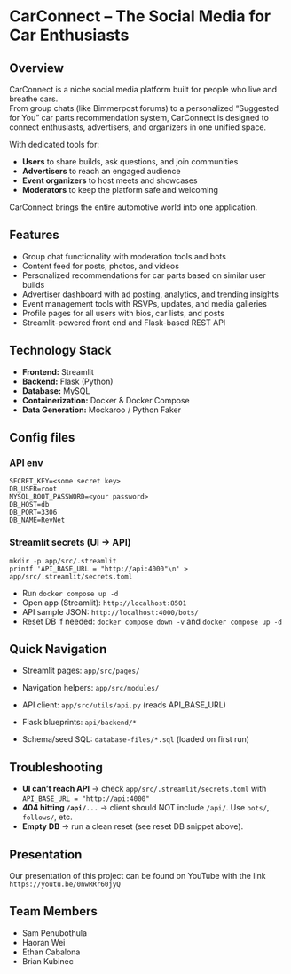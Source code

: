 
# CarConnect – The Social Media for Car Enthusiasts

## Overview
CarConnect is a niche social media platform built for people who live and breathe cars.  
From group chats (like Bimmerpost forums) to a personalized “Suggested for You” car parts recommendation system, CarConnect is designed to connect enthusiasts, advertisers, and organizers in one unified space.

With dedicated tools for:
- **Users** to share builds, ask questions, and join communities
- **Advertisers** to reach an engaged audience
- **Event organizers** to host meets and showcases
- **Moderators** to keep the platform safe and welcoming

CarConnect brings the entire automotive world into one application.

## Features
- Group chat functionality with moderation tools and bots
- Content feed for posts, photos, and videos
- Personalized recommendations for car parts based on similar user builds
- Advertiser dashboard with ad posting, analytics, and trending insights
- Event management tools with RSVPs, updates, and media galleries
- Profile pages for all users with bios, car lists, and posts
- Streamlit-powered front end and Flask-based REST API

## Technology Stack
- **Frontend:** Streamlit
- **Backend:** Flask (Python)
- **Database:** MySQL
- **Containerization:** Docker & Docker Compose
- **Data Generation:** Mockaroo / Python Faker


## Config files

### API env
```
SECRET_KEY=<some secret key>
DB_USER=root
MYSQL_ROOT_PASSWORD=<your password>
DB_HOST=db
DB_PORT=3306
DB_NAME=RevNet
```

### Streamlit secrets (UI -> API)
```
mkdir -p app/src/.streamlit
printf 'API_BASE_URL = "http://api:4000"\n' > app/src/.streamlit/secrets.toml
```

- Run `docker compose up -d`
- Open app (Streamlit): `http://localhost:8501`
- API sample JSON: `http://localhost:4000/bots/`
- Reset DB if needed: `docker compose down -v` and `docker compose up -d`

## Quick Navigation

- Streamlit pages: `app/src/pages/`

- Navigation helpers: `app/src/modules/`

- API client: `app/src/utils/api.py` (reads API_BASE_URL)

- Flask blueprints: `api/backend/*`

- Schema/seed SQL: `database-files/*.sql` (loaded on first run)

## Troubleshooting

- **UI can’t reach API** → check `app/src/.streamlit/secrets.toml` with `API_BASE_URL = "http://api:4000"`
- **404 hitting `/api/...`** → client should NOT include `/api/`. Use `bots/`, `follows/`, etc.
- **Empty DB** → run a clean reset (see reset DB snippet above).

## Presentation
Our presentation of this project can be found on YouTube with the link `https://youtu.be/0nwRRr60jyQ`

## Team Members 
 - Sam Penubothula
 - Haoran Wei
 - Ethan Cabalona
 - Brian Kubinec
